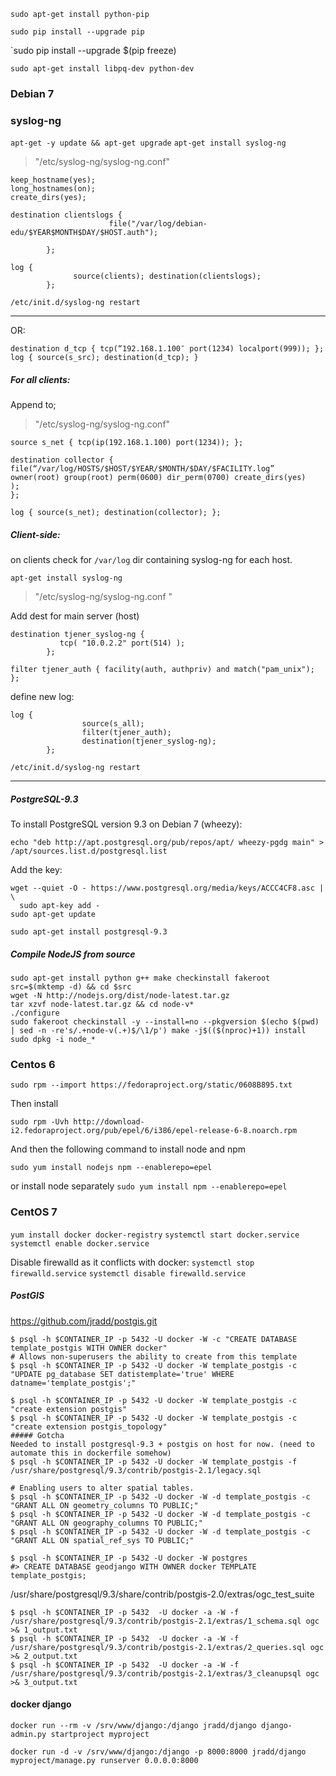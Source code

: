 


`sudo apt-get install python-pip`

`sudo pip install --upgrade pip`

`sudo pip install --upgrade $(pip freeze)

`sudo apt-get install libpq-dev python-dev`





### Debian 7

### syslog-ng
`apt-get -y update && apt-get upgrade`
`apt-get install syslog-ng`

> "/etc/syslog-ng/syslog-ng.conf"


```
keep_hostname(yes);
long_hostnames(on);
create_dirs(yes);
```
```
destination clientslogs {
                      file("/var/log/debian-edu/$YEAR$MONTH$DAY/$HOST.auth");

        };
```
```
log {
              source(clients); destination(clientslogs);
        };
```

`/etc/init.d/syslog-ng restart`


------------------------------------------------------------------------------
		
OR:
```
destination d_tcp { tcp(“192.168.1.100″ port(1234) localport(999)); };
log { source(s_src); destination(d_tcp); }
```
##### For all clients:
Append to;
> "/etc/syslog-ng/syslog-ng.conf"
```
source s_net { tcp(ip(192.168.1.100) port(1234)); };

destination collector {
file(“/var/log/HOSTS/$HOST/$YEAR/$MONTH/$DAY/$FACILITY.log”
owner(root) group(root) perm(0600) dir_perm(0700) create_dirs(yes)
);
};

log { source(s_net); destination(collector); };
```

##### Client-side:

on clients check for `/var/log` dir containing syslog-ng for each host.

`apt-get install syslog-ng`

> "/etc/syslog-ng/syslog-ng.conf "

Add dest for main server (host)
```
destination tjener_syslog-ng {
           tcp( "10.0.2.2" port(514) );
        };
```
```
filter tjener_auth { facility(auth, authpriv) and match("pam_unix"); };
```

define new log:

```
log {
                source(s_all);
                filter(tjener_auth);
                destination(tjener_syslog-ng);
        };
```

`/etc/init.d/syslog-ng restart`



------------------------------------------------------------------------------

##### PostgreSQL-9.3
To install PostgreSQL version 9.3 on Debian 7 (wheezy):
```
echo "deb http://apt.postgresql.org/pub/repos/apt/ wheezy-pgdg main" > /apt/sources.list.d/postgresql.list
```
Add the key:
```
wget --quiet -O - https://www.postgresql.org/media/keys/ACCC4CF8.asc | \
  sudo apt-key add -
sudo apt-get update
```

`sudo apt-get install postgresql-9.3`

##### Compile NodeJS from source 
```
sudo apt-get install python g++ make checkinstall fakeroot
src=$(mktemp -d) && cd $src
wget -N http://nodejs.org/dist/node-latest.tar.gz
tar xzvf node-latest.tar.gz && cd node-v*
./configure
sudo fakeroot checkinstall -y --install=no --pkgversion $(echo $(pwd) | sed -n -re's/.+node-v(.+)$/\1/p') make -j$(($(nproc)+1)) install
sudo dpkg -i node_*
```

 
 
 
### Centos 6

`sudo rpm --import https://fedoraproject.org/static/0608B895.txt`

Then install

`sudo rpm -Uvh http://download-i2.fedoraproject.org/pub/epel/6/i386/epel-release-6-8.noarch.rpm`

And then the following command to install node and npm

`sudo yum install nodejs npm --enablerepo=epel`


or install node separately
`sudo yum install npm --enablerepo=epel`

### CentOS 7

`yum install docker docker-registry`
`systemctl start docker.service`
`systemctl enable docker.service`

Disable firewalld as it conflicts with docker:
`systemctl stop firewalld.service`
`systemctl disable firewalld.service`



##### PostGIS

https://github.com/jradd/postgis.git




```
$ psql -h $CONTAINER_IP -p 5432 -U docker -W -c "CREATE DATABASE template_postgis WITH OWNER docker"
# Allows non-superusers the ability to create from this template
$ psql -h $CONTAINER_IP -p 5432 -U docker -W template_postgis -c "UPDATE pg_database SET datistemplate='true' WHERE datname='template_postgis';"

$ psql -h $CONTAINER_IP -p 5432 -U docker -W template_postgis -c "create extension postgis"
$ psql -h $CONTAINER_IP -p 5432 -U docker -W template_postgis -c "create extension postgis_topology"
##### Gotcha
Needed to install postgresql-9.3 + postgis on host for now. (need to automate this in dockerfile somehow)
$ psql -h $CONTAINER_IP -p 5432 -U docker -W template_postgis -f /usr/share/postgresql/9.3/contrib/postgis-2.1/legacy.sql

# Enabling users to alter spatial tables.
$ psql -h $CONTAINER_IP -p 5432 -U docker -W -d template_postgis -c "GRANT ALL ON geometry_columns TO PUBLIC;"
$ psql -h $CONTAINER_IP -p 5432 -U docker -W -d template_postgis -c "GRANT ALL ON geography_columns TO PUBLIC;"
$ psql -h $CONTAINER_IP -p 5432 -U docker -W -d template_postgis -c "GRANT ALL ON spatial_ref_sys TO PUBLIC;"

$ psql -h $CONTAINER_IP -p 5432 -U docker -W postgres
#> CREATE DATABASE geodjango WITH OWNER docker TEMPLATE template_postgis;
```
/usr/share/postgresql/9.3/share/contrib/postgis-2.0/extras/ogc_test_suite

```
$ psql -h $CONTAINER_IP -p 5432  -U docker -a -W -f /usr/share/postgresql/9.3/contrib/postgis-2.1/extras/1_schema.sql ogc >& 1_output.txt
$ psql -h $CONTAINER_IP -p 5432  -U docker -a -W -f /usr/share/postgresql/9.3/contrib/postgis-2.1/extras/2_queries.sql ogc >& 2_output.txt
$ psql -h $CONTAINER_IP -p 5432  -U docker -a -W -f /usr/share/postgresql/9.3/contrib/postgis-2.1/extras/3_cleanupsql ogc >& 3_output.txt
```



#### docker django
```
docker run --rm -v /srv/www/django:/django jradd/django django-admin.py startproject myproject
```
```
docker run -d -v /srv/www/django:/django -p 8000:8000 jradd/django myproject/manage.py runserver 0.0.0.0:8000
```